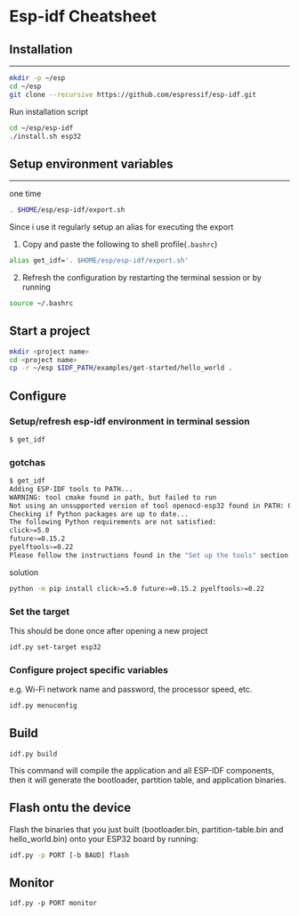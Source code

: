 # Esp-idf Cheatsheet
## Installation
---------------
```bash
mkdir -p ~/esp
cd ~/esp
git clone --recursive https://github.com/espressif/esp-idf.git
```
Run installation script
```bash
cd ~/esp/esp-idf
./install.sh esp32
```
## Setup environment variables
------------------------------
one time
```bash
. $HOME/esp/esp-idf/export.sh
```
Since i use it regularly setup an alias for executing the export
1. Copy and paste the following to shell profile(`.bashrc`)
```bash
alias get_idf='. $HOME/esp/esp-idf/export.sh'
```
2. Refresh the configuration by restarting the terminal session or by running
```bash
source ~/.bashrc
```
## Start a project
```bash
mkdir <project name>
cd <project name>
cp -r ~/esp $IDF_PATH/examples/get-started/hello_world .
```
## Configure
### Setup/refresh esp-idf environment in terminal session
```bash
$ get_idf
```
### gotchas
```bash
$ get_idf
Adding ESP-IDF tools to PATH...
WARNING: tool cmake found in path, but failed to run
Not using an unsupported version of tool openocd-esp32 found in PATH: 0.10.0.
Checking if Python packages are up to date...
The following Python requirements are not satisfied:
click>=5.0
future>=0.15.2
pyelftools>=0.22
Please follow the instructions found in the "Set up the tools" section of ESP-IDF Getting Started Guide
```
solution
```bash
python -m pip install click>=5.0 future>=0.15.2 pyelftools>=0.22
```
### Set the target 
This should be done once after opening a new project
```bash
idf.py set-target esp32
```
### Configure project specific variables
e.g. Wi-Fi network name and password, the processor speed, etc.
```bash
idf.py menuconfig
```
## Build
```
idf.py build
```
This command will compile the application and all ESP-IDF components, then it will generate the bootloader, partition table, and application binaries.

## Flash ontu the device
Flash the binaries that you just built (bootloader.bin, partition-table.bin and hello_world.bin) onto your ESP32 board by running:
```bash
idf.py -p PORT [-b BAUD] flash
```

## Monitor
```
idf.py -p PORT monitor
```
